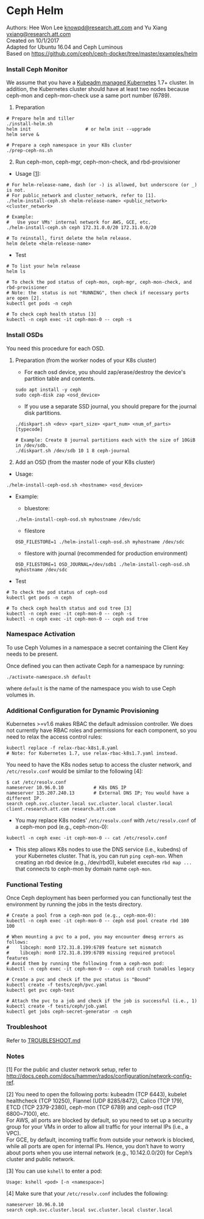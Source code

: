 # Ceph Helm
Authors: Hee Won Lee <knowpd@research.att.com> and Yu Xiang <yxiang@research.att.com>    
Created on 10/1/2017  
Adapted for Ubuntu 16.04 and Ceph Luminous  
Based on https://github.com/ceph/ceph-docker/tree/master/examples/helm  
 
### Install Ceph Monitor

We assume that you have a [Kubeadm managed Kubernetes](../../../install-kubeadm) 1.7+ cluster. 
In addition, the Kubernetes cluster should have at least two nodes because ceph-mon and ceph-mon-check use a same port number (6789).

1. Preparation
```
# Prepare helm and tiller
./install-helm.sh
helm init                    # or helm init --upgrade
helm serve &

# Prepare a ceph namespace in your K8s cluster
./prep-ceph-ns.sh
```

2. Run ceph-mon, ceph-mgr, ceph-mon-check, and rbd-provisioner
- Usage [[1](#notes)]:
```
# For helm-release-name, dash (or -) is allowed, but underscore (or _) is not.
# For public_network and cluster_network, refer to [1].
./helm-install-ceph.sh <helm-release-name> <public_network> <cluster_network>

# Example:
#   Use your VMs' internal network for AWS, GCE, etc.
./helm-install-ceph.sh ceph 172.31.0.0/20 172.31.0.0/20

# To reinstall, first delete the helm release.
helm delete <helm-release-name>
```

- Test
```
# To list your helm release
helm ls

# To check the pod status of ceph-mon, ceph-mgr, ceph-mon-check, and rbd-provisioner
# Note: the  status is not "RUNNING", then check if necessary ports are open [2].
kubectl get pods -n ceph

# To check ceph health status [3]
kubectl -n ceph exec -it ceph-mon-0 -- ceph -s
```

### Install OSDs
You need this procedure for each OSD.

1. Preparation (from the worker nodes of your K8s cluster)  
   * For each osd device, you should zap/erase/destroy the device's partition table and contents.
   ```
   sudo apt install -y ceph
   sudo ceph-disk zap <osd_device>
   ```
   * If you use a separate SSD journal, you should prepare for the journal disk partitions.
   ```
   ./diskpart.sh <dev> <part_size> <part_num> <num_of_parts> [typecode]
   
   # Example: Create 8 journal partitions each with the size of 10GiB in /dev/sdb.
   ./diskpart.sh /dev/sdb 10 1 8 ceph-journal 
   ```

2. Add an OSD (from the master node of your K8s cluster)
- Usage:
```
./helm-install-ceph-osd.sh <hostname> <osd_device>
```

- Example:
   - bluestore:
   ```
   ./helm-install-ceph-osd.sh myhostname /dev/sdc
   ```

   - filestore
   ```
   OSD_FILESTORE=1 ./helm-install-ceph-osd.sh myhostname /dev/sdc
   ```

   - filestore with journal (recommended for production environment)
   ```
   OSD_FILESTORE=1 OSD_JOURNAL=/dev/sdb1 ./helm-install-ceph-osd.sh myhostname /dev/sdc
   ```

- Test
```
# To check the pod status of ceph-osd
kubectl get pods -n ceph

# To check ceph health status and osd tree [3]
kubectl -n ceph exec -it ceph-mon-0 -- ceph -s
kubectl -n ceph exec -it ceph-mon-0 -- ceph osd tree
```
   
### Namespace Activation

To use Ceph Volumes in a namespace a secret containing the Client Key needs to be present.

Once defined you can then activate Ceph for a namespace by running:
```
./activate-namespace.sh default
```

where `default` is the name of the namespace you wish to use Ceph volumes in.


### Additional Configuration for Dynamic Provisioning

Kubernetes >=v1.6 makes RBAC the default admission controller. We does not currently have RBAC roles and permissions for each
component, so you need to relax the access control rules:
```
kubectl replace -f relax-rbac-k8s1.8.yaml
# Note: for Kubernetes 1.7, use relax-rbac-k8s1.7.yaml instead.
```
You need to have the K8s nodes setup to access the cluster network, and `/etc/resolv.conf` would be similar to the following [4]:
```
$ cat /etc/resolv.conf
nameserver 10.96.0.10           # K8s DNS IP
nameserver 135.207.240.13       # External DNS IP; You would have a different IP.
search ceph.svc.cluster.local svc.cluster.local cluster.local client.research.att.com research.att.com
```
   - You may replace K8s nodes' `/etc/resolv.conf` with `/etc/resolv.conf` of a ceph-mon pod (e.g., ceph-mon-0):
   ```
   kubectl -n ceph exec -it ceph-mon-0 -- cat /etc/resolv.conf
   ```
   - This step allows K8s nodes to use the DNS service (i.e., kubedns) of your Kubernetes cluster. That is, you can run `ping ceph-mon`. When creating an rbd device (e.g., /dev/rbd0), kubelet executes `rbd map ...` that connects to ceph-mon by domain name `ceph-mon`.

### Functional Testing
Once Ceph deployment has been performed you can functionally test the environment by running the jobs in the tests directory.
```
# Create a pool from a ceph-mon pod (e.g., ceph-mon-0):
kubectl -n ceph exec -it ceph-mon-0 -- ceph osd pool create rbd 100 100

# When mounting a pvc to a pod, you may encounter dmesg errors as follows: 
#    libceph: mon0 172.31.8.199:6789 feature set mismatch
#    libceph: mon0 172.31.8.199:6789 missing required protocol features
# Avoid them by running the following from a ceph-mon pod:
kubectl -n ceph exec -it ceph-mon-0 -- ceph osd crush tunables legacy

# Create a pvc and check if the pvc status is "Bound"
kubectl create -f tests/ceph/pvc.yaml
kubectl get pvc ceph-test

# Attach the pvc to a job and check if the job is successful (i.e., 1)
kubectl create -f tests/ceph/job.yaml
kubectl get jobs ceph-secret-generator -n ceph
```

### Troubleshoot
Refer to [TROUBLESHOOT.md](./TROUBLESHOOT.md)

### Notes
[1] For the public and cluster network setup, refer to http://docs.ceph.com/docs/hammer/rados/configuration/network-config-ref.   

[2] You need to open the following ports: kubeadm (TCP 6443), kubelet healthcheck (TCP 10250), Flannel (UDP 8285/8472), Calico (TCP 179), ETCD (TCP 2379-2380), ceph-mon (TCP 6789) and ceph-osd (TCP 6800~7100), etc.   
For AWS, all ports are blocked by default, so you need to set up a security group for your VMs in order to allow all traffic for your internal IPs (i.e., a VPC).  
For GCE, by default, incoming traffic from outside your network is blocked, while all ports are open for internal IPs. Hence, you don’t have to worry about ports when you use internal network (e.g., 10.142.0.0/20) for Ceph’s cluster and public network.  

[3] You can use `kshell` to enter a pod:
```
Usage: kshell <pod> [-n <namespace>]
```

[4] Make sure that your `/etc/resolv.conf` includes the following:
```
nameserver 10.96.0.10
search ceph.svc.cluster.local svc.cluster.local cluster.local
```
